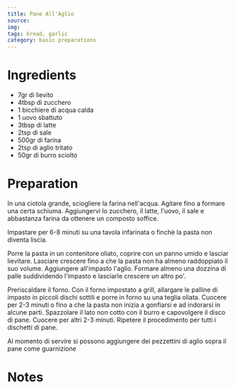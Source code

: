 ```yaml
---
title: Pane All'Aglio
source:
img: 
tags: bread, garlic
category: basic preparations
---
```



Ingredients
===========

* 7gr di lievito
* 4tbsp di zucchero
* 1 bicchiere di acqua calda
* 1 uovo sbattuto
* 3tbsp di latte
* 2tsp di sale
* 500gr di farina
* 2tsp di aglio tritato
* 50gr di burro sciolto

Preparation
===========

In una ciotola grande, sciogliere la farina nell'acqua. Agitare fino a formare una certa schiuma. Aggiungervi lo zucchero, il latte, l'uovo, il sale e abbastanza farina da ottenere un composto soffice.

Impastare per 6-8 minuti su una tavola infarinata o finchè la pasta non diventa liscia.

Porre la pasta in un contenitore oliato, coprire con un panno umido e lasciar lievitare. Lasciare crescere fino a che la pasta non ha almeno raddoppiato il suo volume. Aggiungere all'impasto l'aglio. Formare almeno una dozzina di palle suddividendo l'impasto e lasciarle crescere un altro po'.

Preriscaldare il forno. Con il forno impostato a grill, allargare le palline di impasto in piccoli dischi sottili e porre in forno su una teglia oliata. Cuocere per 2-3 minuti o fino a che la pasta non inizia a gonfiarsi e ad indorarsi in alcune parti. Spazzolare il lato non cotto con il burro e capovolgere il disco di pane. Cuocere per altri 2-3 minuti. Ripetere il procedimento per tutti i dischetti di pane.

Al momento di servire si possono aggiungere dei pezzettini di aglio sopra il pane come guarnizione

Notes
=====
